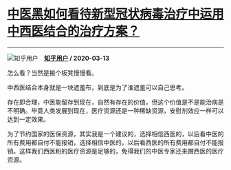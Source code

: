 # [中医黑如何看待新型冠状病毒治疗中运用中西医结合的治疗方案？](https://www.zhihu.com/answer/1075812992)

----------------------------------------------------------------------------

![知乎用户](https://pic1.zhimg.com/da8e974dc.jpg?source=1940ef5c "知乎用户")&emsp;**[知乎用户](https://www.zhihu.com/people/) / 2020-03-13**

怎么看？当然是搬个板凳慢慢看。

中西医结合本身就是一块遮羞布，到底是为了谁遮羞可以自己思考。

存在即合理，中医能留存到现在，自然有存在的价值，但这个价值是不是能治病是不明确。毕竟人类发展到现在，医疗资源还是一种稀缺资源，安慰剂效应一样可以达到一定效果。

为了节约国家的医保资源，其实我是一个建议的，选择相信西医的，以后看中医的所有费用都自付不能报销，选择相信中医的，以后看西医的所有费用都自付不能报销。这样我们西医粉的医疗资源是足够的，免得我们的中医专家还来蹭西医的医疗资源。

